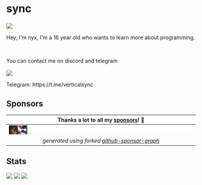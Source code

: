 <p align="center">
  <h1>sync</h1>
  <a href="https://komarev.com/ghpvc"> <img align="center" src="https://komarev.com/ghpvc/?username=verticalsync"/></a>
  
  <p>Hey, I'm nyx, I'm a 16 year old who wants to learn more about programming.</p>
  <br>
  <p>You can contact me on discord and telegram</p>

  <a href="https://discord.com/users/1207087393929171095"> <img align="center" src="https://lanyard.cnrad.dev/api/1207087393929171095"/></a>
  
  <p>Telegram: https://t.me/verticalsync</p>

## Sponsors

|                       **Thanks a lot to all my [sponsors](https://github.com/sponsors/verticalsync)! 💛**                        |
| :---------------------------------------------------------------------------------------------------------------------------------: |
| [![](https://raw.githubusercontent.com/verticalsync/github-sponsor-graph/main/graph.png)](https://github.com/sponsors/verticalsync) |
|                _generated using forked [github-sponsor-graph](https://github.com/verticalsync/github-sponsor-graph)_                |

## Stats

  <img height="50%" width="auto" src ="https://github-readme-stats.vercel.app/api?username=verticalsync&show_icons=true&count_private=true&theme=dracula&bg_color=00000000">
  <img height="50%" width="auto" src ="https://github-readme-stats.vercel.app/api/top-langs/?username=verticalsync&layout=compact&theme=dracula&bg_color=00000000&langs_count=6&hide=jupyter%20notebook,tex,css,php&exclude_repo=Pacman-AI">
  <img src ="https://github-readme-streak-stats.herokuapp.com?user=verticalsync&theme=dracula&background=FFFFFF00">
</p>
